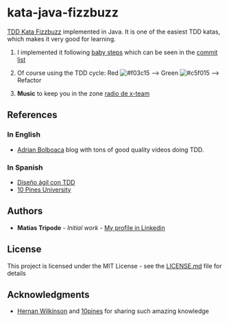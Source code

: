 # kata-java-fizzbuzz
[TDD Kata Fizzbuzz](http://codingdojo.org/kata/FizzBuzz/) implemented in Java. It is one of the easiest TDD katas, which makes it very good for learning.

1. I implemented it following [baby steps](http://codingdojo.org/BabySteps/) which can be seen in the [commit list](https://github.com/matiastripode/kata-java-fizzbuzz/commits/master)
2. Of course using the TDD cycle: Red ![#f03c15](https://placehold.it/15/f03c15/000000?text=+) --> Green ![#c5f015](https://placehold.it/15/c5f015/000000?text=+) --> Refactor

1. **Music** to keep you in the zone [radio de x-team](https://radio.x-team.com/)

## References 
### In English
- [Adrian Bolboaca](https://blog.adrianbolboaca.ro/) blog with tons of good quality videos doing TDD.

### In Spanish
- [Diseño ágil con TDD](https://uniwebsidad.com/libros/tdd)
- [10 Pines University](https://university.10pines.com/webinars_and_videos)

## Authors

* **Matias Tripode** - *Initial work* - [My profile in Linkedin](https://www.linkedin.com/in/matiastripode/)


## License

This project is licensed under the MIT License - see the [LICENSE.md](LICENSE.md) file for details

## Acknowledgments

* [Hernan Wilkinson](https://www.linkedin.com/in/hernanwilkinson/) and [10pines](https://university.10pines.com/webinars_and_videos) for sharing such amazing knowledge
